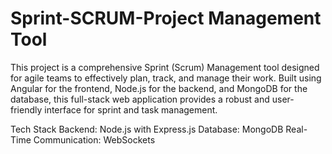 # Sprint-SCRUM-Project Management Tool

This project is a comprehensive Sprint (Scrum) Management tool designed for agile teams to effectively plan, track, and manage their work. Built using Angular for the frontend, Node.js for the backend, and MongoDB for the database, this full-stack web application provides a robust and user-friendly interface for sprint and task management. 

Tech Stack
Backend: Node.js with Express.js
Database: MongoDB
Real-Time Communication: WebSockets
